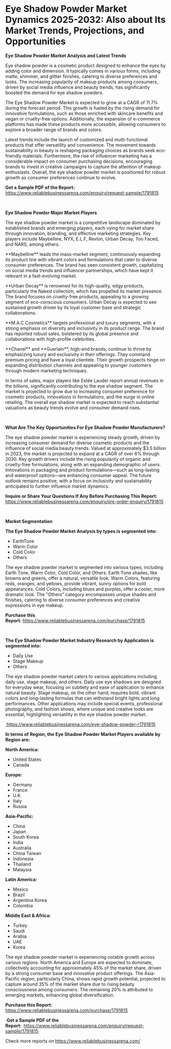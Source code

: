 <p><h1>Eye Shadow Powder Market Dynamics 2025-2032: Also about Its Market Trends, Projections, and Opportunities</h1></p><p><strong>Eye Shadow Powder Market Analysis and Latest Trends</strong></p>
<p><p>Eye shadow powder is a cosmetic product designed to enhance the eyes by adding color and dimension. It typically comes in various forms, including matte, shimmer, and glitter finishes, catering to diverse preferences and looks. The increasing popularity of makeup products among consumers, driven by social media influence and beauty trends, has significantly boosted the demand for eye shadow powders.</p><p>The Eye Shadow Powder Market is expected to grow at a CAGR of 11.7% during the forecast period. This growth is fueled by the rising demand for innovative formulations, such as those enriched with skincare benefits and vegan or cruelty-free options. Additionally, the expansion of e-commerce platforms has made these products more accessible, allowing consumers to explore a broader range of brands and colors.</p><p>Latest trends include the launch of customized and multi-functional products that offer versatility and convenience. The movement towards sustainability in beauty is reshaping packaging choices as brands seek eco-friendly materials. Furthermore, the rise of influencer marketing has a considerable impact on consumer purchasing decisions, encouraging brands to invest in creative campaigns to capture the attention of makeup enthusiasts. Overall, the eye shadow powder market is positioned for robust growth as consumer preferences continue to evolve.</p></p>
<p><strong>Get a Sample PDF of the Report:&nbsp;</strong> <a href="https://www.reliablebusinessarena.com/enquiry/request-sample/1791815?utm_campaign=2120&utm_medium=2&utm_source=Github&utm_content=ia&utm_term=09022025&utm_id=eye-shadow-powder">https://www.reliablebusinessarena.com/enquiry/request-sample/1791815</a></p>
<p>&nbsp;</p>
<p><strong>Eye Shadow Powder Major Market Players</strong></p>
<p><p>The eye shadow powder market is a competitive landscape dominated by established brands and emerging players, each vying for market share through innovation, branding, and effective marketing strategies. Key players include Maybelline, NYX, E.L.F, Revlon, Urban Decay, Too Faced, and NARS, among others.</p><p>**Maybelline** leads the mass-market segment, continuously expanding its product line with vibrant colors and formulations that cater to diverse consumer preferences. The brand has seen consistent growth, capitalizing on social media trends and influencer partnerships, which have kept it relevant in a fast-evolving market. </p><p>**Urban Decay** is renowned for its high-quality, edgy products, particularly the Naked collection, which has propelled its market presence. The brand focuses on cruelty-free products, appealing to a growing segment of eco-conscious consumers. Urban Decay is expected to see sustained growth driven by its loyal customer base and strategic collaborations.</p><p>**M.A.C Cosmetics** targets professional and luxury segments, with a strong emphasis on diversity and inclusivity in its product range. The brand has reported robust sales, bolstered by its global presence and collaborations with high-profile celebrities. </p><p>**Chanel** and **Guerlain**, high-end brands, continue to thrive by emphasizing luxury and exclusivity in their offerings. They command premium pricing and have a loyal clientele. Their growth prospects hinge on expanding distribution channels and appealing to younger customers through modern marketing techniques.</p><p>In terms of sales, major players like Estée Lauder report annual revenues in the billions, significantly contributing to the eye shadow segment. The market is projected to grow due to increasing consumer preference for cosmetic products, innovations in formulations, and the surge in online retailing. The overall eye shadow market is expected to reach substantial valuations as beauty trends evolve and consumer demand rises.</p></p>
<p>&nbsp;</p>
<p><strong>What Are The Key Opportunities For Eye Shadow Powder Manufacturers?</strong></p>
<p><p>The eye shadow powder market is experiencing steady growth, driven by increasing consumer demand for diverse cosmetic products and the influence of social media beauty trends. Valued at approximately $3.5 billion in 2023, the market is projected to expand at a CAGR of over 6% through 2030. Key growth drivers include the rising popularity of organic and cruelty-free formulations, along with an expanding demographic of users. Innovations in packaging and product formulations—such as long-lasting and waterproof options—are enhancing consumer appeal. The future outlook remains positive, with a focus on inclusivity and sustainability anticipated to further influence market dynamics.</p></p>
<p><strong>Inquire or Share Your Questions If Any Before Purchasing This Report:</strong> <a href="https://www.reliablebusinessarena.com/enquiry/pre-order-enquiry/1791815?utm_campaign=2120&utm_medium=2&utm_source=Github&utm_content=ia&utm_term=09022025&utm_id=eye-shadow-powder">https://www.reliablebusinessarena.com/enquiry/pre-order-enquiry/1791815</a></p>
<p>&nbsp;</p>
<p><strong>Market Segmentation</strong></p>
<p><strong>The Eye Shadow Powder Market Analysis by types is segmented into:</strong></p>
<p><ul><li>EarthTone</li><li>Warm Color</li><li>Cold Color</li><li>Others</li></ul></p>
<p><p>The eye shadow powder market is segmented into various types, including Earth Tone, Warm Color, Cold Color, and Others. Earth Tone shades, like browns and greens, offer a natural, versatile look. Warm Colors, featuring reds, oranges, and yellows, provide vibrant, sunny options for bold appearances. Cold Colors, including blues and purples, offer a cooler, more dramatic look. The "Others" category encompasses unique shades and finishes, catering to diverse consumer preferences and creative expressions in eye makeup.</p></p>
<p><strong>Purchase this Report:&nbsp;</strong><a href="https://www.reliablebusinessarena.com/purchase/1791815?utm_campaign=2120&utm_medium=2&utm_source=Github&utm_content=ia&utm_term=09022025&utm_id=eye-shadow-powder">https://www.reliablebusinessarena.com/purchase/1791815</a></p>
<p>&nbsp;</p>
<p><strong>The Eye Shadow Powder Market Industry Research by Application is segmented into:</strong></p>
<p><ul><li>Daily Use</li><li>Stage Makeup</li><li>Others</li></ul></p>
<p><p>The eye shadow powder market caters to various applications including daily use, stage makeup, and others. Daily use eye shadows are designed for everyday wear, focusing on subtlety and ease of application to enhance natural beauty. Stage makeup, on the other hand, requires bold, vibrant colors and long-lasting formulas that can withstand bright lights and long performances. Other applications may include special events, professional photography, and fashion shows, where unique and creative looks are essential, highlighting versatility in the eye shadow powder market.</p></p>
<p><a href="https://www.reliablebusinessarena.com/eye-shadow-powder-r1791815?utm_campaign=2120&utm_medium=2&utm_source=Github&utm_content=ia&utm_term=09022025&utm_id=eye-shadow-powder">&nbsp;https://www.reliablebusinessarena.com/eye-shadow-powder-r1791815</a></p>
<p><strong>In terms of Region, the Eye Shadow Powder Market Players available by Region are:</strong></p>
<p>
    <p> <strong> North America: </strong>
        <ul>
            <li>United States</li>
            <li>Canada</li>
        </ul>
        </p> 
    <p> <strong> Europe: </strong>
        <ul>
            <li>Germany</li>
            <li>France</li>
            <li>U.K.</li>
            <li>Italy</li>
            <li>Russia</li>
        </ul>
        </p> 
    <p> <strong> Asia-Pacific: </strong>
        <ul>
            <li>China</li>
            <li>Japan</li>
            <li>South Korea</li>
            <li>India</li>
            <li>Australia</li>
            <li>China Taiwan</li>
            <li>Indonesia</li>
            <li>Thailand</li>
            <li>Malaysia</li>
        </ul>
        </p> 
    <p> <strong> Latin America: </strong>
        <ul>
            <li>Mexico</li>
            <li>Brazil</li>
            <li>Argentina Korea</li>
            <li>Colombia</li>
        </ul>
        </p> 
    <p> <strong> Middle East & Africa: </strong>
        <ul>
            <li>Turkey</li>
            <li>Saudi</li>
            <li>Arabia</li>
            <li>UAE</li>
            <li>Korea</li>
        </ul>
    </p>
    </p>
<p><p>The eye shadow powder market is experiencing notable growth across various regions. North America and Europe are expected to dominate, collectively accounting for approximately 45% of the market share, driven by a strong consumer base and innovative product offerings. The Asia-Pacific region, particularly China, shows rapid growth potential, projected to capture around 35% of the market share due to rising beauty consciousness among consumers. The remaining 20% is attributed to emerging markets, enhancing global diversification.</p></p>
<p><strong>Purchase this Report: </strong><a href="https://www.reliablebusinessarena.com/purchase/1791815?utm_campaign=2120&utm_medium=2&utm_source=Github&utm_content=ia&utm_term=09022025&utm_id=eye-shadow-powder">https://www.reliablebusinessarena.com/purchase/1791815</a></p>
<p>&nbsp;<strong>Get a Sample PDF of the Report:&nbsp;&nbsp;</strong><a href="https://www.reliablebusinessarena.com/enquiry/request-sample/1791815?utm_campaign=2120&utm_medium=2&utm_source=Github&utm_content=ia&utm_term=09022025&utm_id=eye-shadow-powder">https://www.reliablebusinessarena.com/enquiry/request-sample/1791815</a></p>
<p><strong></strong></p>
<p>Check more reports on <a href="https://www.reliablebusinessarena.com/?utm_campaign=2120&utm_medium=2&utm_source=Github&utm_content=ia&utm_term=09022025&utm_id=eye-shadow-powder">https://www.reliablebusinessarena.com/</a></p>